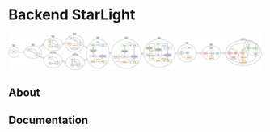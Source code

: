 # Backend StarLight
<img src="https://github.com/KateySt/cofig/blob/main/TalentStages.drawio.pdf" alt="Stages StarLight">

## About

## Documentation
